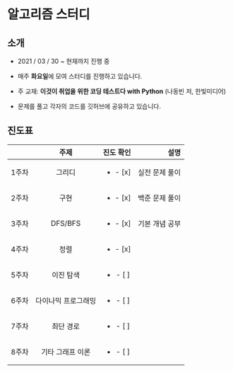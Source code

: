 
# 알고리즘 스터디

## 소개

- 2021 / 03 / 30 ~ 현재까지 진행 중

- 매주 **화요일**에 모여 스터디를 진행하고 있습니다.

- 주 교재: **이것이 취업을 위한 코딩 테스트다 with Python** (나동빈 저, 한빛미디어)

- 문제를 풀고 각자의 코드를 깃허브에 공유하고 있습니다.

## 진도표

|  | 주제 | 진도 확인 | 설명 |
|---|:---:|:---:|---:|
| 1주차 | 그리디 | <ul><li>- [x] </li></ul> | 실전 문제 풀이 |
| 2주차 | 구현 | <ul><li>- [x] </li></ul> | 백준 문제 풀이 |
| 3주차 | DFS/BFS | <ul><li>- [x] </li></ul> | 기본 개념 공부|
| 4주차 | 정렬 | <ul><li>- [x] </li></ul> ||
| 5주차 | 이진 탐색 | <ul><li>- [ ] </li></ul> ||
| 6주차 | 다이나믹 프로그래밍 | <ul><li>- [ ] </li></ul> ||
| 7주차 | 최단 경로 | <ul><li>- [ ] </li></ul> ||
| 8주차 | 기타 그래프 이론 | <ul><li>- [ ] </li></ul> ||
